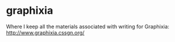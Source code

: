 # graphixia
Where I keep all the materials associated with writing for Graphixia: http://www.graphixia.cssgn.org/
